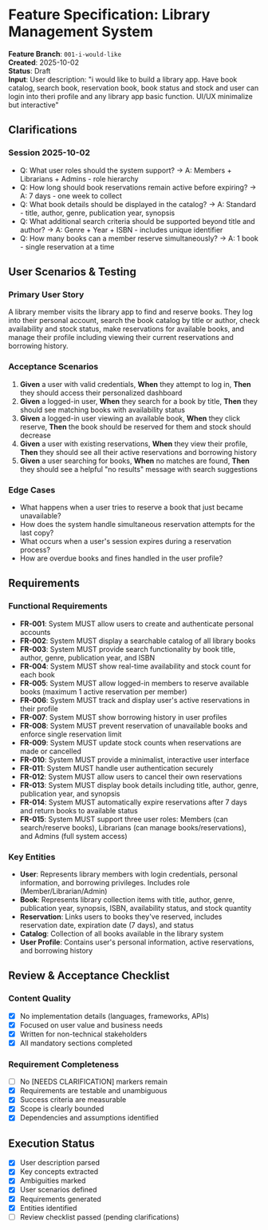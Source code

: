 # Feature Specification: Library Management System

**Feature Branch**: `001-i-would-like`  
**Created**: 2025-10-02  
**Status**: Draft  
**Input**: User description: "i would like to build a library app. Have book catalog, search book, reservation book, book status and stock and user can login into theri profile and any library app basic function. UI/UX minimalize but interactive"

## Clarifications

### Session 2025-10-02

- Q: What user roles should the system support? → A: Members + Librarians + Admins - role hierarchy
- Q: How long should book reservations remain active before expiring? → A: 7 days - one week to collect
- Q: What book details should be displayed in the catalog? → A: Standard - title, author, genre, publication year, synopsis
- Q: What additional search criteria should be supported beyond title and author? → A: Genre + Year + ISBN - includes unique identifier
- Q: How many books can a member reserve simultaneously? → A: 1 book - single reservation at a time

## User Scenarios & Testing

### Primary User Story

A library member visits the library app to find and reserve books. They log into their personal account, search the book catalog by title or author, check availability and stock status, make reservations for available books, and manage their profile including viewing their current reservations and borrowing history.

### Acceptance Scenarios

1. **Given** a user with valid credentials, **When** they attempt to log in, **Then** they should access their personalized dashboard
2. **Given** a logged-in user, **When** they search for a book by title, **Then** they should see matching books with availability status
3. **Given** a logged-in user viewing an available book, **When** they click reserve, **Then** the book should be reserved for them and stock should decrease
4. **Given** a user with existing reservations, **When** they view their profile, **Then** they should see all their active reservations and borrowing history
5. **Given** a user searching for books, **When** no matches are found, **Then** they should see a helpful "no results" message with search suggestions

### Edge Cases

- What happens when a user tries to reserve a book that just became unavailable?
- How does the system handle simultaneous reservation attempts for the last copy?
- What occurs when a user's session expires during a reservation process?
- How are overdue books and fines handled in the user profile?

## Requirements

### Functional Requirements

- **FR-001**: System MUST allow users to create and authenticate personal accounts
- **FR-002**: System MUST display a searchable catalog of all library books
- **FR-003**: System MUST provide search functionality by book title, author, genre, publication year, and ISBN
- **FR-004**: System MUST show real-time availability and stock count for each book
- **FR-005**: System MUST allow logged-in members to reserve available books (maximum 1 active reservation per member)
- **FR-006**: System MUST track and display user's active reservations in their profile
- **FR-007**: System MUST show borrowing history in user profiles
- **FR-008**: System MUST prevent reservation of unavailable books and enforce single reservation limit
- **FR-009**: System MUST update stock counts when reservations are made or cancelled
- **FR-010**: System MUST provide a minimalist, interactive user interface
- **FR-011**: System MUST handle user authentication securely
- **FR-012**: System MUST allow users to cancel their own reservations
- **FR-013**: System MUST display book details including title, author, genre, publication year, and synopsis
- **FR-014**: System MUST automatically expire reservations after 7 days and return books to available status
- **FR-015**: System MUST support three user roles: Members (can search/reserve books), Librarians (can manage books/reservations), and Admins (full system access)

### Key Entities

- **User**: Represents library members with login credentials, personal information, and borrowing privileges. Includes role (Member/Librarian/Admin)
- **Book**: Represents library collection items with title, author, genre, publication year, synopsis, ISBN, availability status, and stock quantity
- **Reservation**: Links users to books they've reserved, includes reservation date, expiration date (7 days), and status
- **Catalog**: Collection of all books available in the library system
- **User Profile**: Contains user's personal information, active reservations, and borrowing history

## Review & Acceptance Checklist

### Content Quality

- [x] No implementation details (languages, frameworks, APIs)
- [x] Focused on user value and business needs
- [x] Written for non-technical stakeholders
- [x] All mandatory sections completed

### Requirement Completeness

- [ ] No [NEEDS CLARIFICATION] markers remain
- [x] Requirements are testable and unambiguous
- [x] Success criteria are measurable
- [x] Scope is clearly bounded
- [x] Dependencies and assumptions identified

## Execution Status

- [x] User description parsed
- [x] Key concepts extracted
- [x] Ambiguities marked
- [x] User scenarios defined
- [x] Requirements generated
- [x] Entities identified
- [ ] Review checklist passed (pending clarifications)
